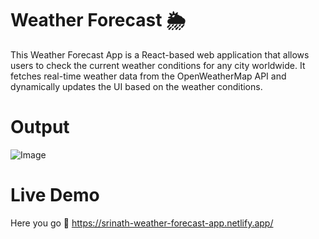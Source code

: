 # Weather Forecast 🌦️
This Weather Forecast App is a React-based web application that allows users to check the current weather conditions for any city worldwide. It fetches real-time weather data from the OpenWeatherMap API and dynamically updates the UI based on the weather conditions.
# Output
![Image](https://github.com/user-attachments/assets/060f4fca-fdc4-4c93-bb91-c9aa46916b6f)
# Live Demo
Here you go 🚀
https://srinath-weather-forecast-app.netlify.app/
